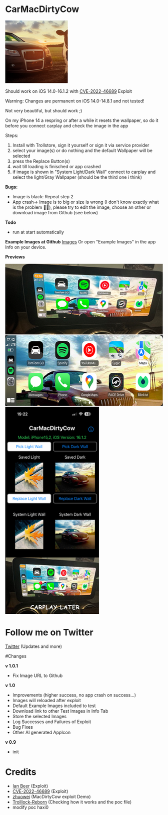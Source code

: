 # CarMacDirtyCow

<img src="/Images/icon512.png" width="200" height="200"/> 

 Should work on iOS 14.0-16.1.2 with [CVE-2022-46689](https://support.apple.com/en-us/HT213532) Exploit
 
 Warning: Changes are permanent on iOS 14.0-14.8.1 and not tested!

Not very beautiful, but should work ;)

On my iPhone 14 a respring or after a while it resets the wallpaper, so do it before you connect carplay and check the image in the app


Steps:
1. Install with Trollstore, sign it yourself or sign it via service provider
2. select your image(s) or do nothing and the default Wallpaper will be selected
3. press the Replace Button(s)
4. wait till loading is finisched or app crashed
5. if image is shown in "System Light/Dark Wall" connect to carplay and select the light/Gray Wallpaper (should be the third one i think)


**Bugs:**
- Image is black: Repeat step 2
- App crash-> Image is to big or size is wrong (I don't know exactly what is the problem 🤔😤), please try to edit the image, choose an other or download image from Github (see below)

**Todo**
- run at start automatically

**Example Images at Github**
[Images](https://github.com/xqf400/CarMacDirtyCow/tree/main/Images/TestImages)
Or open "Example Images" in the app Info on your device.

**Previews**

<img src="/Images/carplayImage.png" width="600" height="225"/> 
<img src="/Images/carplayScreenshot.png" width="600" height="225"/>
<img src="/Images/preview.png" width="300" height="660"/>

# Follow me on Twitter
[Twitter](https://twitter.com/xqf400) (Updates and more)

#Changes

**v 1.0.1**
- Fix Image URL to Github

**v 1.0**
- Improvements (higher success, no app crash on success...)
- Images will reloaded after exploit
- Default Example Images included to test
- Download link to other Test Images in Info Tab
- Store the selected Images
- Log Successes and Failures of Exploit
- Bug Fixes
- Other AI generated AppIcon

**v 0.9**
- init

# Credits
- [Ian Beer](https://twitter.com/i41nbeer) (Exploit)
- [CVE-2022-46689](https://support.apple.com/en-us/HT213532) (Exploit)
- [zhuowei](https://github.com/zhuowei) (MacDirtyCow exploit Demo)
- [Trolllock-Reborn](https://github.com/haxi0/TrollLock-Reborn) (Checking how it works and the poc file)
- modify poc haxi0



